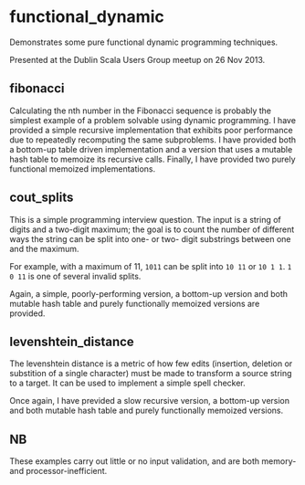 functional_dynamic
==================

Demonstrates some pure functional dynamic programming techniques.

Presented at the Dublin Scala Users Group meetup on 26 Nov 2013.

fibonacci
---------

Calculating the nth number in the Fibonacci sequence is probably the simplest
example of a problem solvable using dynamic programming. I have provided a
simple recursive implementation that exhibits poor performance due to repeatedly
recomputing the same subproblems. I have provided both a bottom-up table driven
implementation and a version that uses a mutable hash table to memoize its
recursive calls. Finally, I have provided two purely functional memoized
implementations.

cout_splits
-----------

This is a simple programming interview question. The input is a string of digits
and a two-digit maximum; the goal is to count the number of different ways the
string can be split into one- or two- digit substrings between one and the
maximum.

For example, with a maximum of 11, `1011` can be split into `10 11` or `10 1 1`.
`1 0 11` is one of several invalid splits.

Again, a simple, poorly-performing version, a bottom-up version and both mutable
hash table and purely functionally memoized versions are provided.

levenshtein_distance
--------------------

The levenshtein distance is a metric of how few edits (insertion, deletion or
substition of a single character) must be made to transform a source string to a
target. It can be used to implement a simple spell checker.

Once again, I have previded a slow recursive version, a bottom-up version and
both mutable hash table and purely functionally memoized versions.

NB
--

These examples carry out little or no input validation, and are both memory- and
processor-inefficient.
